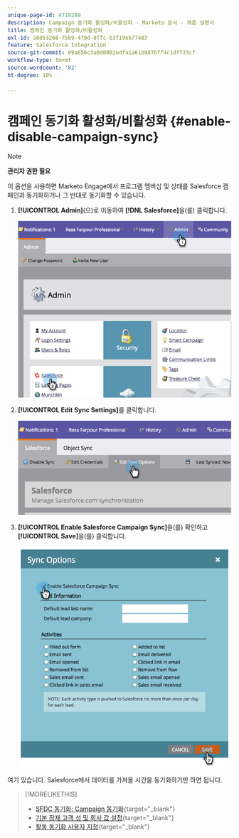 ```yaml
---
unique-page-id: 4719289
description: Campaign 동기화 활성화/비활성화 - Marketo 문서 - 제품 설명서
title: 캠페인 동기화 활성화/비활성화
exl-id: a8d53268-75b9-479d-8ffc-b3f19eb77483
feature: Salesforce Integration
source-git-commit: 09a656c3a0d0002edfa1a61b987bff4c1dff33cf
workflow-type: tm+mt
source-wordcount: '82'
ht-degree: 10%

---
```


# 캠페인 동기화 활성화/비활성화 {#enable-disable-campaign-sync}

>[!NOTE]
>
>**관리자 권한 필요**

이 옵션을 사용하면 Marketo Engage에서 프로그램 멤버십 및 상태를 Salesforce 캠페인과 동기화하거나 그 반대로 동기화할 수 있습니다.

1. **[!UICONTROL Admin]**(으)로 이동하여 **[!DNL Salesforce]**&#x200B;을(를) 클릭합니다.

   ![](assets/image2014-12-9-13-3a36-3a49.png)

1. **[!UICONTROL Edit Sync Settings]**&#x200B;를 클릭합니다.

   ![](assets/image2014-12-9-13-3a37-3a0.png)

1. **[!UICONTROL Enable Salesforce Campaign Sync]**&#x200B;을(를) 확인하고 **[!UICONTROL Save]**&#x200B;을(를) 클릭합니다.

   ![](assets/image2014-12-9-13-3a37-3a8.png)

여기 있습니다. Salesforce에서 데이터를 가져올 시간을 동기화하기만 하면 됩니다.

>[!MORELIKETHIS]
>
>* [SFDC 동기화: Campaign 동기화](/help/marketo/product-docs/crm-sync/salesforce-sync/sfdc-sync-details/sfdc-sync-campaign-sync.md){target="_blank"}
>* [기본 잠재 고객 성 및 회사 값 설정](/help/marketo/product-docs/crm-sync/salesforce-sync/setup/optional-steps/set-default-person-last-name-and-company-name.md){target="_blank"}
>* [활동 동기화 사용자 지정](/help/marketo/product-docs/crm-sync/salesforce-sync/setup/optional-steps/customize-activities-sync.md){target="_blank"}
